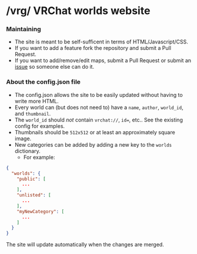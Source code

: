 # /vrg/ VRChat worlds website
### Maintaining
 - The site is meant to be self-sufficent in terms of HTML/Javascript/CSS.
 - If you want to add a feature fork the repository and submit a Pull Request.
 - If you want to add/remove/edit maps, submit a Pull Request or submit an [issue](https://github.com/ThePyrotechnic/vrg_website/issues/new) so someone else can do it.
### About the config.json file
 - The config.json allows the site to be easily updated without having to write more HTML.
 - Every world can (but does not need to) have a `name`, `author`, `world_id`, and `thumbnail`.
 - The `world_id` should _not_ contain `vrchat://`, `id=`, etc.. See the existing config for examples.
 - Thumbnails should be `512x512` or at least an approximately square image. 
 - New categories can be added by adding a new key to the `worlds` dictionary.
   - For example:
```json
{
  "worlds": {
    "public": [
      ...
    ],
    "unlisted": [
      ...
    ],
    "myNewCategory": [
      ...
    ]
  }
}
```
The site will update automatically when the changes are merged.